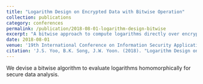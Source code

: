 ```yaml
---
title: "Logarithm Design on Encrypted Data with Bitwise Operation"
collection: publications
category: conferences
permalink: /publication/2018-08-01-logarithm-design-bitwise
excerpt: "A bitwise approach to compute logarithms directly over encrypted data."
date: 2018-08-01
venue: '19th International Conference on Information Security Applications (WISA)'
citation: 'J.S. Yoo, B.K. Song, J.W. Yoon. (2018). "Logarithm Design on Encrypted Data with Bitwise Operation." In <i>Proceedings of the 19th International Conference on Information Security Applications (WISA)</i>.'
---
```


We devise a bitwise algorithm to evaluate logarithms homomorphically for secure data analysis.
